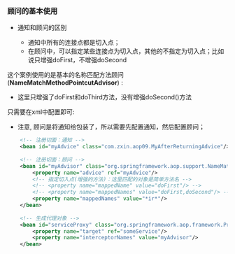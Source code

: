 

### 顾问的基本使用


* 通知和顾问的区别

    * 通知中所有的连接点都是切入点；
    * 在顾问中，可以指定某些连接点为切入点，其他的不指定为切入点；比如说只增强doFirst，不增强doSecond
    

    
这个案例使用的是基本的名称匹配方法顾问 (**NameMatchMethodPointcutAdvisor**) : 

*  这里只增强了doFirst和doThird方法，没有增强doSecond()方法


只需要在xml中配置即可: 

* 注意, 顾问是将通知给包装了，所以需要先配置通知，然后配置顾问；

```xml
    <!-- 注册切面：通知 -->
    <bean id="myAdvice" class="com.zxin.aop09.MyAfterReturningAdvice"/>
    
    <!-- 注册切面：顾问 -->
    <bean id="myAdvisor" class="org.springframework.aop.support.NameMatchMethodPointcutAdvisor">
    	<property name="advice" ref="myAdvice"/>
    	<!-- 指定切入点(增强的方法)：这里匹配的对象是简单方法名 -->
    	<!-- <property name="mappedName" value="doFirst"/> -->
    	<!-- <property name="mappedNames" value="doFirst,doSecond"/> -->
    	<property name="mappedNames" value="*ir*"/>
    </bean>
    
    <!-- 生成代理对象 -->
    <bean id="serviceProxy" class="org.springframework.aop.framework.ProxyFactoryBean">
    	<property name="target" ref="someService"/>
    	<property name="interceptorNames" value="myAdvisor"/>
    </bean>

```